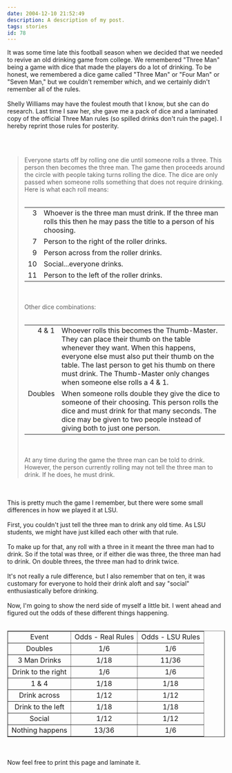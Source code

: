 ```yaml
---
date: 2004-12-10 21:52:49
description: A description of my post.
tags: stories
id: 78
---
```

It was some time late this football season when we decided that we needed to revive an old drinking game from college.  We remembered "Three Man" being a game with dice that made the players do a lot of drinking.  To be honest, we remembered a dice game called "Three Man" or "Four Man" or "Seven Man," but we couldn't remember which, and we certainly didn't remember all of the rules.<br />
<br />
Shelly Williams may have the foulest mouth that I know, but she can do research.  Last time I saw her, she gave me a pack of dice and a laminated copy of the official Three Man rules (so spilled drinks don't ruin the page).  I hereby reprint those rules for posterity.
<!--more--><br /><br /><blockquote class="caption">Everyone starts off by rolling one die until someone rolls a three.  This person then becomes the three man.  The game then proceeds around the circle with people taking turns rolling the dice.  The dice are only passed when someone rolls something that does not require drinking.  Here is what each roll means:<br />
<br />
<table cellpadding="3"><tr><td valign="top" class="caption" align="right">3</td><td class="caption">Whoever is the three man must drink.  If the three man rolls this then he may pass the title to a person of his choosing.</td></tr><tr><td class="caption"  align="right">7</td><td class="caption">Person to the right of the roller drinks.</td></tr><tr><td class="caption" align="right">9</td><td class="caption">Person across from the roller drinks.</td></tr><tr><td class="caption" align="right">10</td><td class="caption">Social...everyone drinks.</td></tr><tr><td class="caption" align="right">11</td><td class="caption">Person to the left of the roller drinks.</td></tr></table> <br />
<br />
Other dice combinations:<br />
<br />
<table cellpadding="3"><tr><td valign="top"  class="caption" align="right">4 & 1 </td><td valign="top"  class="caption">Whoever rolls this becomes the Thumb-Master.  They can place their thumb on the table whenever they want.  When this happens, everyone else must also put their thumb on the table.  The last person to get his thumb on there must drink.  The Thumb-Master only changes when someone else rolls a 4 & 1.</td></tr><tr><td valign = "top"  class="caption" align="right">Doubles</td><td class="caption">When someone rolls double they give the dice to someone of their choosing.  This person rolls the dice and must drink for that many seconds.  The dice may be given to two people instead of giving both to just one person.</td></tr></table><br />
<br />
At any time during the game the three man can be told to drink.  However, the person currently rolling may not tell the three man to drink.  If he does, he must drink.</blockquote><br />
<br />
This is pretty much the game I remember, but there were some small differences in how we played it at LSU.<br />
<br />
First, you couldn't just tell the three man to drink any old time.  As LSU students, we might have just killed each other with that rule.<br />
<br />
To make up for that, any roll with a three in it meant the three man had to drink.  So if the total was three, or if either die was three, the three man had to drink.  On double threes, the three man had to drink twice.<br />
<br />
It's not really a rule difference, but I also remember that on ten, it was customary for everyone to hold their drink aloft and say "social" enthusiastically before drinking.<br />
<br />
Now, I'm going to show the nerd side of myself a little bit.  I went ahead and figured out the odds of these different things happening.<br />
<br />
<table border=1><tr><td align="center">Event</td><td align="center">Odds - Real Rules</td><td align="center">Odds - LSU Rules</td></tr><tr><td align="center"> Doubles</td><td align="center">1/6</td><td align="center">1/6</td></tr><tr><td align="center">3 Man Drinks</td><td align="center">1/18</td><td align="center">11/36</td></tr><tr><td align="center">Drink to the right</td><td align="center">1/6</td><td align="center">1/6</td></tr><tr><td align="center">1 & 4</td><td align="center">1/18</td><td align="center">1/18</td></tr><tr><td align="center">Drink across</td><td align="center">1/12</td><td align="center">1/12</td></tr><tr><td align="center">Drink to the left</td><td align="center">1/18</td><td align="center">1/18</td></tr><tr><td align="center">Social</td><td align="center">1/12</td><td align="center">1/12</td></tr><tr><td align="center">Nothing happens</td><td align="center">13/36</td><td align="center">1/6</td></tr></table><br />
<br />
Now feel free to print this page and laminate it.
